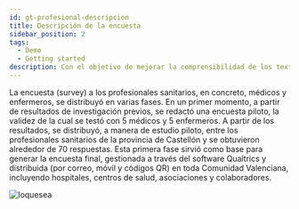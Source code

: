 ```yaml
---
id: gt-profesional-descripcion
title: Descripción de la encuesta
sidebar_position: 2
tags:
  - Demo
  - Getting started
description: Con el objetivo de mejorar la comprensibilidad de los textos y sugerir el diseño de la formación para los (futuros) profesionales, el grupo de investigación Gentt desarrolló una investigación cualitativa que combinaba los Focus group y las encuestas a los profesionales implicados.
---
```

La encuesta (survey) a los profesionales sanitarios, en concreto, médicos y enfermeros, se distribuyó en varias fases. En un primer momento, a partir de resultados de investigación previos, se redactó una encuesta piloto, la validez de la cual se testó con 5 médicos y 5 enfermeros. A partir de los resultados, se distribuyó, a manera de estudio piloto, entre los profesionales sanitarios de la provincia de Castellón y se obtuvieron alrededor de 70 respuestas. Esta primera fase sirvió como base para generar la encuesta final, gestionada a través del software Qualtrics y distribuida (por correo, móvil y códigos QR) en toda Comunidad Valenciana, incluyendo hospitales, centros de salud, asociaciones y colaboradores. 

![loquesea](https://dummyimage.com/1300x600/ebedf0/0066aa.png?text=infografía%20missing)